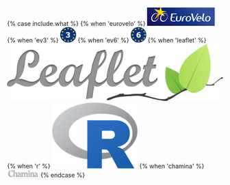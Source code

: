 {% case include.what %}
{% when 'eurovelo' %} [![Eurovelo](/img/logos/eurovelo.png)](http://www.eurovelo.com/en)
{% when 'ev3' %} [![EV3](/img/logos/ev3.png)](http://www.eurovelo.com/en/eurovelos/eurovelo-3)
{% when 'ev6' %} [![EV6](/img/logos/ev6.png)](http://www.eurovelo.com/en/eurovelos/eurovelo-6)
{% when 'leaflet' %} [![Leaflet](/img/logos/leaflet.png)](http://leafletjs.com)
{% when 'r' %} [![R](/img/logos/r.png)](https://www.r-project.org)
{% when 'chamina' %} <img src="/img/logos/chamina.png" title='Chamina'>
{% endcase %}